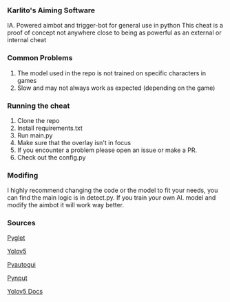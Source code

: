 ### Karlito's Aiming Software
IA. Powered aimbot and trigger-bot for general use in python
This cheat is a proof of concept not anywhere close to being as powerful as an external or internal cheat

### Common Problems
1. The model used in the repo is not trained on specific characters in games
2. Slow and may not always work as expected (depending on the game)

### Running the cheat
1. Clone the repo
2. Install requirements.txt
3. Run main.py
4. Make sure that the overlay isn't in focus
5. If you encounter a problem please open an issue or make a PR.
6. Check out the config.py
   
### Modifing
I highly recommend changing the code or the model to fit your needs, 
you can find the main logic is in detect.py.
If you train your own AI. model and modify the aimbot it will work way better.

### Sources
[Pyglet](https://github.com/pyglet/pyglet)

[Yolov5](https://github.com/ultralytics/yolov5)

[Pyautogui](https://github.com/asweigart/pyautogui)

[Pynput](https://github.com/moses-palmer/pynput)

[Yolov5 Docs](https://docs.ultralytics.com/yolov5/tutorials/train_custom_data/)


